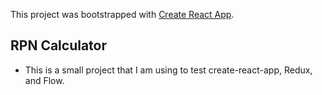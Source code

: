 This project was bootstrapped with [Create React App](https://github.com/facebookincubator/create-react-app).

## RPN Calculator

- This is a small project that I am using to test create-react-app, Redux, and Flow.  
